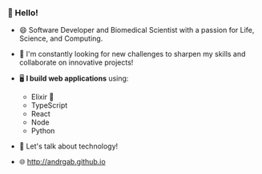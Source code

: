 ### 👋 Hello! 

- 😄 Software Developer and Biomedical Scientist with a passion for Life, Science, and Computing.
  
- 🌱 I'm constantly looking for new challenges to sharpen my skills and collaborate on innovative projects!
  
- 🖥️ **I build web applications** using:
  - Elixir 💜
  - TypeScript
  - React
  - Node
  - Python

- 💬 Let's talk about technology!
  
- 🌐 http://andrgab.github.io


<!--
**AndrGab/AndrGab** is a ✨ _special_ ✨ repository because its `README.md` (this file) appears on your GitHub profile.

Here are some ideas to get you started:

- 🔭 I’m currently working on ...
- 🌱 I’m currently learning ...
- 👯 I’m looking to collaborate on ...
- 🤔 I’m looking for help with ...
- 💬 Ask me about ...
- 📫 How to reach me: ...
- 😄 Pronouns: ...
- ⚡ Fun fact: ...
-->
